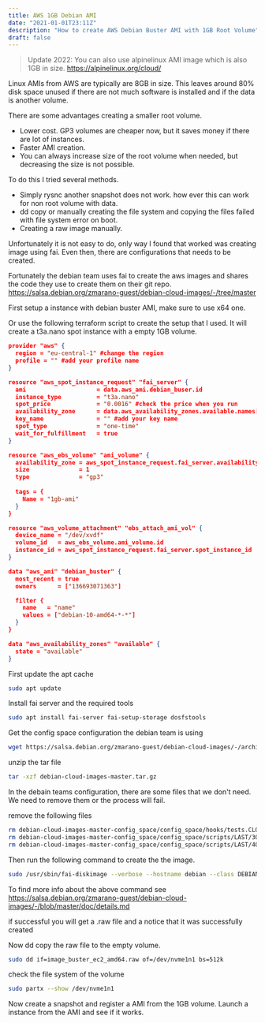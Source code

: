 ```yaml
---
title: AWS 1GB Debian AMI
date: "2021-01-01T23:11Z"
description: "How to create AWS Debian Buster AMI with 1GB Root Volume"
draft: false
---
```


> Update 2022: You can also use alpinelinux AMI image which is also 1GB in size.  https://alpinelinux.org/cloud/

Linux AMIs from AWS are typically are 8GB in size. This leaves around 80% disk space unused if there are not much software is installed and if the data is another volume. 

There are some advantages creating a smaller root volume.
* Lower cost. GP3 volumes are cheaper now, but it saves money if there are lot of instances.
* Faster AMI creation.
* You can always increase size of the root volume when needed, but decreasing the size is not possible.

To do this I tried several methods.
* Simply rysnc another snapshot does not work. how ever this can work for non root volume with data.
* dd copy or manually creating the file system and copying the files failed with file system error on boot.
* Creating a raw image manually.

Unfortunately it is not easy to do, only way I found that worked was creating image using fai. Even then, there are configurations that needs to be created.

Fortunately the debian team uses fai to create the aws images and shares the code they use to create them on their git repo. https://salsa.debian.org/zmarano-guest/debian-cloud-images/-/tree/master

First setup a instance with debian buster AMI, make sure to use x64 one.

Or use the following terraform script to create the setup that I used. It will create a t3a.nano spot instance with a empty 1GB volume.

```json
provider "aws" {
  region = "eu-central-1" #change the region
  profile = "" #add your profile name
}

resource "aws_spot_instance_request" "fai_server" {
  ami                    = data.aws_ami.debian_buser.id
  instance_type          = "t3a.nano"
  spot_price             = "0.0016" #check the price when you run
  availability_zone      = data.aws_availability_zones.available.names[1]
  key_name               = "" #add your key name
  spot_type              = "one-time"
  wait_for_fulfillment   = true
}

resource "aws_ebs_volume" "ami_volume" {
  availability_zone = aws_spot_instance_request.fai_server.availability_zone
  size              = 1
  type              = "gp3"
  
  tags = {
    Name = "1gb-ami"
  }
}

resource "aws_volume_attachment" "ebs_attach_ami_vol" {
  device_name = "/dev/xvdf"
  volume_id   = aws_ebs_volume.ami_volume.id
  instance_id = aws_spot_instance_request.fai_server.spot_instance_id
}

data "aws_ami" "debian_buster" {
  most_recent = true
  owners      = ["136693071363"]

  filter {
    name   = "name"
    values = ["debian-10-amd64-*-*"]
  }
}

data "aws_availability_zones" "available" {
  state = "available"
}
```

First update the apt cache
```bash
sudo apt update
```

Install fai server and the required tools

```bash
sudo apt install fai-server fai-setup-storage dosfstools
```

Get the config space configuration the debian team is using

```bash
wget https://salsa.debian.org/zmarano-guest/debian-cloud-images/-/archive/master/debian-cloud-images-master.tar.gz?path=config_space -O debian-cloud-images-master.tar.gz
```

unzip the tar file

```bash
tar -xzf debian-cloud-images-master.tar.gz
```

In the debain teams configuration, there are some files that we don't need. We need to remove them or the process will fail.

remove the following files

```bash
rm debian-cloud-images-master-config_space/config_space/hooks/tests.CLOUD
rm debian-cloud-images-master-config_space/config_space/scripts/LAST/30-manifest
rm debian-cloud-images-master-config_space/config_space/scripts/LAST/40-info
```

Then run the following command to create the the image.

```bash
sudo /usr/sbin/fai-diskimage --verbose --hostname debian --class DEBIAN,CLOUD,TYPE_DEV,BUSTER,EC2,IPV6_DHCP,AMD64,GRUB_CLOUD_AMD64,LINUX_IMAGE_CLOUD,LAST --size 1G --cspace /home/admin/debian-cloud-images-master-config_space/config_space image_buster_ec2_amd64.raw
```

To find more info about the above command see https://salsa.debian.org/zmarano-guest/debian-cloud-images/-/blob/master/doc/details.md

if successful you will get a .raw file and a notice that it was successfully created

Now dd copy the raw file to the empty volume.

```bash
sudo dd if=image_buster_ec2_amd64.raw of=/dev/nvme1n1 bs=512k
```

check the file system of the volume

```bash
sudo partx --show /dev/nvme1n1
```

Now create a snapshot and register a AMI from the 1GB volume. 
Launch a instance from the AMI and see if it works.

